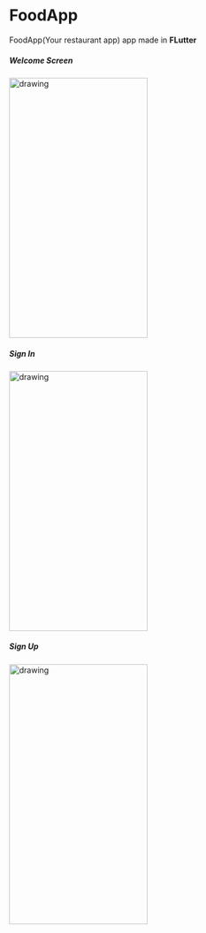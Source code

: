 # FoodApp
 FoodApp(Your restaurant app) app made in **FLutter**
 
##### Welcome Screen
<img src="https://user-images.githubusercontent.com/50264214/93190279-96f65780-f75c-11ea-9854-716eb0eb9166.jpeg" alt="drawing" width="250" height="470"/>

##### Sign In
<img src="https://user-images.githubusercontent.com/50264214/93190265-93fb6700-f75c-11ea-897f-eabe9fc44214.jpeg" alt="drawing" width="250" height="470"/>

##### Sign Up
<img src="https://user-images.githubusercontent.com/50264214/93190275-95c52a80-f75c-11ea-88e3-e0af45588243.jpeg" alt="drawing" width="250" height="470"/>



